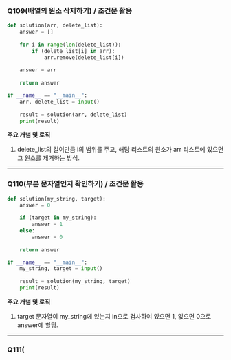 


### Q109(배열의 원소 삭제하기) / 조건문 활용
```Python
def solution(arr, delete_list):
    answer = []
    
    for i in range(len(delete_list)):
        if (delete_list[i] in arr):
            arr.remove(delete_list[i])
            
    answer = arr
    
    return answer

if __name__ == "__main__":
    arr, delete_list = input()
    
    result = solution(arr, delete_list)
    print(result)
```
**주요 개념 및 로직**
1. delete_list의 길이만큼 i의 범위를 주고, 해당 리스트의 원소가 arr 리스트에 있으면 그 원소를 제거하는 방식.

***

### Q110(부분 문자열인지 확인하기) / 조건문 활용
```Python
def solution(my_string, target):
    answer = 0
    
    if (target in my_string):
        answer = 1
    else:
        answer = 0
        
    return answer

if __name__ == "__main__":
    my_string, target = input()
    
    result = solution(my_string, target)
    print(result)
```
**주요 개념 및 로직**
1. target 문자열이 my_string에 있는지 in으로 검사하여 있으면 1, 없으면 0으로 answer에 할당.


***

### Q111(
